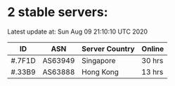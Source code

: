 # 2 stable servers:

Latest update at: Sun Aug 09 21:10:10 UTC 2020

| ID | ASN | Server Country | Online |
| -- | --- | -------------- | ------ |
| #.7F1D | AS63949 | Singapore | 30 hrs |
| #.33B9 | AS63888 | Hong Kong | 13 hrs |

